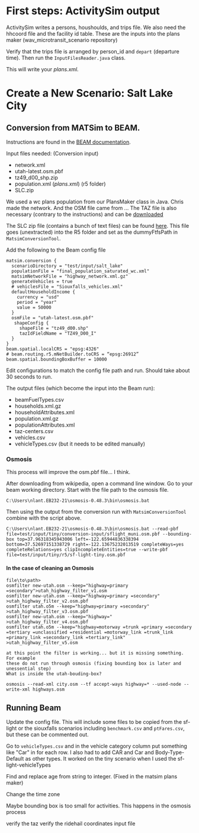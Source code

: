 <!--
This document will describe how to create the salt lake scenario in Beam.
--->

# First steps: ActivitySim output
ActivitySim writes a persons, houshoulds, and trips file. We also need the
hhcoord file and the facility id table. These are the inputs into the
plans maker (wav_microtransit_scenario repository)

Verify that the trips file is arranged by person_id and `depart` (departure time).
Then run the `InputFilesReader.java` class.

This will write your *plans.xml.*

# Create a New Scenario: Salt Lake City

## Conversion from MATSim to BEAM.

Instructions are found in the [BEAM documentation](https://beam.readthedocs.io/en/latest/users.html#converting-a-matsim-scenario-to-run-with-beam).

Input files needed:
(Conversion input)
- network.xml
- utah-latest.osm.pbf
- tz49_d00_shp.zip
- population.xml (*plans.xml*)
(r5 folder)
- SLC.zip

We used a wc plans population
from our PlansMaker class in Java. Chris made the network. And the OSM file
came from ... The TAZ file is also necessary (contrary to the instructions) and
can be [downloaded](https://www.census.gov/geographies/mapping-files/2000/geo/carto-boundary-file.html)

The SLC zip file (contains a bunch of text files) can be found [here](https://github.com/tscore-utc/scenarios/tree/main/slc-tscore/input/r5).
This file goes (unextracted) into the R5 folder and set as the dummyFtfsPath
in `MatsimConversionTool`.

Add the following to the Beam config file

```
matsim.conversion {
  scenarioDirectory = "test/input/salt_lake"
  populationFile = "final_population_saturated_wc.xml"
  matsimNetworkFile = "highway_network.xml.gz"
  generateVehicles = true
  # vehiclesFile = "Siouxfalls_vehicles.xml"
  defaultHouseholdIncome {
    currency = "usd"
    period = "year"
    value = 50000
  }
  osmFile = "utah-latest.osm.pbf"
   shapeConfig {
     shapeFile = "tz49_d00.shp"
     tazIdFieldName = "TZ49_D00_I"
  }
}
beam.spatial.localCRS = "epsg:4326"
# beam.routing.r5.mNetBuilder.toCRS = “epsg:26912”
beam.spatial.boundingBoxBuffer = 10000
```
Edit configurations to match the config file path and run. Should take about
30 seconds to run.

The output files (which become the input into the Beam run):
- beamFuelTypes.csv
- households.xml.gz
- householdAttributes.xml
- population.xml.gz
- populationAttributes.xml
- taz-centers.csv
- vehicles.csv
- vehicleTypes.csv (but it needs to be edited manually)


### Osmosis
This process will improve the osm.pbf file... I think.

After downloading from wikipedia, open a command line window.
Go to your beam working directory.
Start with the file path to the osmosis file.
```
C:\Users\nlant.EB232-21\osmosis-0.48.3\bin\osmosis.bat
```

Then using the output from the conversion run with `MatsimConversionTool` combine
with the script above.
```
C:\Users\nlant.EB232-21\osmosis-0.48.3\bin\osmosis.bat --read-pbf file=test/input/tiny/conversion-input/sflight_muni.osm.pbf --bounding-box top=37.96318345943006 left=-122.65944836338394 bottom=37.52697151338729 right=-122.13675232013519 completeWays=yes completeRelations=yes clipIncompleteEntities=true --write-pbf file=test/input/tiny/r5/sf-light-tiny.osm.pbf
```

#### In the case of cleaning an Osmosis

```
file\to\path>
osmfilter new-utah.osm --keep="highway=primary =secondary">utah_highway_filter_v1.osm
osmfilter new-utah.osm --keep="highway=primary =secondary" >utah_highway_filter_v2.osm.pbf
osmfilter utah.o5m --keep="highway=primary =secondary" >utah_highway_filter_v3.osm.pbf
osmfilter new-utah.osm --keep="highway=" >utah_highway_filter_v4.osm.pbf
osmfilter utah.o5m --keep="highway=motorway =trunk =primary =secondary =tertiary =unclassified =residential =motorway_link =trunk_link =primary_link =secondary_link =tertiary_link" >utah_highway_filter_v5.osm

at this point the filter is working... but it is missing something. For example
these do not run through osmosis (fixing bounding box is later and unessential step)
What is inside the utah-bouding-box?

osmosis --read-xml city.osm --tf accept-ways highway=* --used-node --write-xml highways.osm
```


## Running Beam

Update the config file. This will include some files to be copied from the
sf-light or the siouxfalls scenarios including `benchmark.csv` and `ptFares.csv`,
but these can be commented out.

Go to `vehicleTypes.csv` and in the vehicle category column put something like
"Car" in for each row. I also had to add CAR and Car and Body-Type-Default as
other types. It worked on the tiny scenario when I used the sf-light-vehicleTypes


Find and replace age from string to integer. (Fixed in the matsim plans maker)

Change the time zone

Maybe bounding box is too small for activities. This happens in the osmosis process

verify the taz
verify the ridehail coordinates input file
